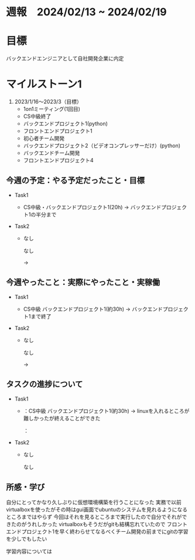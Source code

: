
# 週報　2024/02/13 ~ 2024/02/19

# 目標
バックエンドエンジニアとして自社開発企業に内定

# マイルストーン1

1. 2023/1/16〜2023/3（目標）
   - 1on1ミーティング(1回目)
   - CS中級終了
   - バックエンドプロジェクト1(python)
   - フロントエンドプロジェクト1
   - 初心者チーム開発
   - バックエンドプロジェクト2（ビデオコンプレッサーだけ）(python)
   - バックエンドチーム開発
   - フロントエンドプロジェクト4


## 今週の予定：やる予定だったこと・目標
- Task1
    - CS中級・バックエンドプロジェクト1(20h)
        → バックエンドプロジェクト1の半分まで

- Task2
    - なし

        なし
        
        → 

## 今週やったこと：実際にやったこと・実稼働
- Task1
    - CS中級 バックエンドプロジェクト1(約30h)
        → バックエンドプロジェクト1まで終了
    
- Task2
    - なし

        なし

        →

## タスクの進捗について
- Task1
    - ：CS中級 バックエンドプロジェクト1(約30h)
       → linuxを入れるところが難しかったが終えることができた
    

        ：

- Task2
    - なし

        なし
    
## 所感・学び
自分にとってかなり久しぶりに仮想環境構築を行うことになった
実務で以前virtualboxを使ったがその時はgui画面でubuntuのシステムを見れるようになるところまではやらず
今回はそれを見るところまで実行したので自分でそれができたのがうれしかった
virtualboxもそうだがgitも結構忘れていたので
フロントエンドプロジェクト1を早く終わらせてなるべくチーム開発の前までにgitの学習を少しでもしたい

学習内容については
